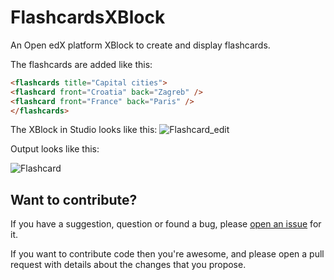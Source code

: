 # FlashcardsXBlock
An Open edX platform XBlock to create and display flashcards.

The flashcards are added like this:

```html
<flashcards title="Capital cities">
<flashcard front="Croatia" back="Zagreb" />
<flashcard front="France" back="Paris" />
</flashcards>
```

The XBlock in Studio looks like this:
![Flashcard_edit](flashcardsxblock_edit.png)

Output looks like this:

![Flashcard](flashcardsxblock.png)

## Want to contribute?
If you have a suggestion, question or found a bug, please [open an issue](https://github.com/vkaracic/FlashcardsXBlock/issues/new) for it.

If you want to contribute code then you're awesome, and please open a pull request with details about the changes that you propose.
